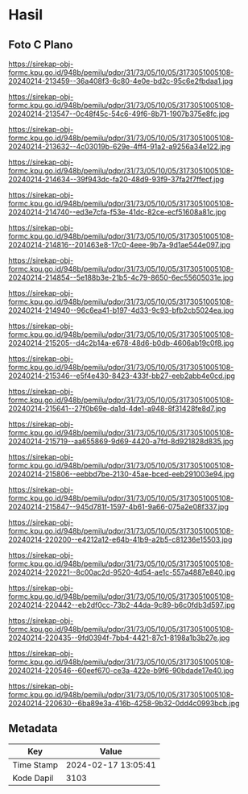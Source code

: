 # Hasil

## Foto C Plano

https://sirekap-obj-formc.kpu.go.id/948b/pemilu/pdpr/31/73/05/10/05/3173051005108-20240214-213459--36a408f3-6c80-4e0e-bd2c-95c6e2fbdaa1.jpg

https://sirekap-obj-formc.kpu.go.id/948b/pemilu/pdpr/31/73/05/10/05/3173051005108-20240214-213547--0c48f45c-54c6-49f6-8b71-1907b375e8fc.jpg

https://sirekap-obj-formc.kpu.go.id/948b/pemilu/pdpr/31/73/05/10/05/3173051005108-20240214-213632--4c03019b-629e-4ff4-91a2-a9256a34e122.jpg

https://sirekap-obj-formc.kpu.go.id/948b/pemilu/pdpr/31/73/05/10/05/3173051005108-20240214-214634--39f943dc-fa20-48d9-93f9-37fa2f7ffecf.jpg

https://sirekap-obj-formc.kpu.go.id/948b/pemilu/pdpr/31/73/05/10/05/3173051005108-20240214-214740--ed3e7cfa-f53e-41dc-82ce-ecf51608a81c.jpg

https://sirekap-obj-formc.kpu.go.id/948b/pemilu/pdpr/31/73/05/10/05/3173051005108-20240214-214816--201463e8-17c0-4eee-9b7a-9d1ae544e097.jpg

https://sirekap-obj-formc.kpu.go.id/948b/pemilu/pdpr/31/73/05/10/05/3173051005108-20240214-214854--5e188b3e-21b5-4c79-8650-6ec55605031e.jpg

https://sirekap-obj-formc.kpu.go.id/948b/pemilu/pdpr/31/73/05/10/05/3173051005108-20240214-214940--96c6ea41-b197-4d33-9c93-bfb2cb5024ea.jpg

https://sirekap-obj-formc.kpu.go.id/948b/pemilu/pdpr/31/73/05/10/05/3173051005108-20240214-215205--d4c2b14a-e678-48d6-b0db-4606ab19c0f8.jpg

https://sirekap-obj-formc.kpu.go.id/948b/pemilu/pdpr/31/73/05/10/05/3173051005108-20240214-215346--e5f4e430-8423-433f-bb27-eeb2abb4e0cd.jpg

https://sirekap-obj-formc.kpu.go.id/948b/pemilu/pdpr/31/73/05/10/05/3173051005108-20240214-215641--27f0b69e-da1d-4de1-a948-8f31428fe8d7.jpg

https://sirekap-obj-formc.kpu.go.id/948b/pemilu/pdpr/31/73/05/10/05/3173051005108-20240214-215719--aa655869-9d69-4420-a7fd-8d921828d835.jpg

https://sirekap-obj-formc.kpu.go.id/948b/pemilu/pdpr/31/73/05/10/05/3173051005108-20240214-215806--eebbd7be-2130-45ae-bced-eeb291003e94.jpg

https://sirekap-obj-formc.kpu.go.id/948b/pemilu/pdpr/31/73/05/10/05/3173051005108-20240214-215847--945d781f-1597-4b61-9a66-075a2e08f337.jpg

https://sirekap-obj-formc.kpu.go.id/948b/pemilu/pdpr/31/73/05/10/05/3173051005108-20240214-220200--e4212a12-e64b-41b9-a2b5-c81236e15503.jpg

https://sirekap-obj-formc.kpu.go.id/948b/pemilu/pdpr/31/73/05/10/05/3173051005108-20240214-220221--8c00ac2d-9520-4d54-ae1c-557a4887e840.jpg

https://sirekap-obj-formc.kpu.go.id/948b/pemilu/pdpr/31/73/05/10/05/3173051005108-20240214-220442--eb2df0cc-73b2-44da-9c89-b6c0fdb3d597.jpg

https://sirekap-obj-formc.kpu.go.id/948b/pemilu/pdpr/31/73/05/10/05/3173051005108-20240214-220435--9fd0394f-7bb4-4421-87c1-8198a1b3b27e.jpg

https://sirekap-obj-formc.kpu.go.id/948b/pemilu/pdpr/31/73/05/10/05/3173051005108-20240214-220546--60eef670-ce3a-422e-b9f6-90bdade17e40.jpg

https://sirekap-obj-formc.kpu.go.id/948b/pemilu/pdpr/31/73/05/10/05/3173051005108-20240214-220630--6ba89e3a-416b-4258-9b32-0dd4c0993bcb.jpg


## Metadata

| Key        | Value               |
| ---------- | ------------------- |
| Time Stamp | 2024-02-17 13:05:41 |
| Kode Dapil | 3103                |



